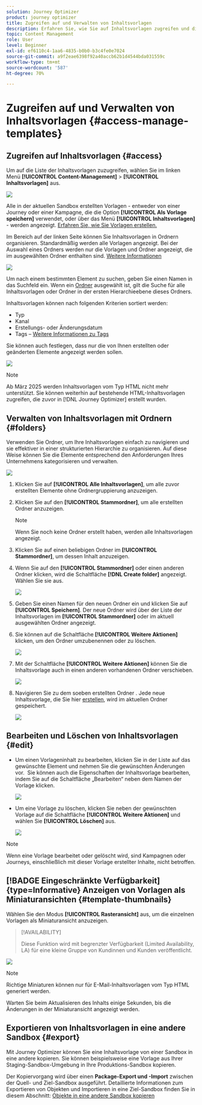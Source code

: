 ```yaml
---
solution: Journey Optimizer
product: journey optimizer
title: Zugreifen auf und Verwalten von Inhaltsvorlagen
description: Erfahren Sie, wie Sie auf Inhaltsvorlagen zugreifen und diese verwalten
topic: Content Management
role: User
level: Beginner
exl-id: ef6110c4-1aa6-4835-b0b0-b3c4fe0e7024
source-git-commit: a9f2eae6398f92a40accb62b1d4544bda031559c
workflow-type: tm+mt
source-wordcount: '587'
ht-degree: 70%

---
```


# Zugreifen auf und Verwalten von Inhaltsvorlagen {#access-manage-templates}

## Zugreifen auf Inhaltsvorlagen {#access}

Um auf die Liste der Inhaltsvorlagen zuzugreifen, wählen Sie im linken Menü **[!UICONTROL Content-Management]** > **[!UICONTROL Inhaltsvorlagen]** aus.

![](assets/content-template-list.png)

Alle in der aktuellen Sandbox erstellten Vorlagen - entweder von einer Journey oder einer Kampagne, die die Option **[!UICONTROL Als Vorlage speichern]** verwendet, oder über das Menü **[!UICONTROL Inhaltsvorlagen]** - werden angezeigt. [Erfahren Sie, wie Sie Vorlagen erstellen.](#create-content-templates)

Im Bereich auf der linken Seite können Sie Inhaltsvorlagen in Ordnern organisieren. Standardmäßig werden alle Vorlagen angezeigt. Bei der Auswahl eines Ordners werden nur die Vorlagen und Ordner angezeigt, die im ausgewählten Ordner enthalten sind. [Weitere Informationen](#folders)

![](assets/content-template-list-folders.png)

Um nach einem bestimmten Element zu suchen, geben Sie einen Namen in das Suchfeld ein. Wenn ein [Ordner](#folders) ausgewählt ist, gilt die Suche für alle Inhaltsvorlagen oder Ordner in der ersten Hierarchieebene dieses Ordners<!--(not nested items)-->.

Inhaltsvorlagen können nach folgenden Kriterien sortiert werden:

* Typ
* Kanal
* Erstellungs- oder Änderungsdatum
* Tags – [Weitere Informationen zu Tags](../start/search-filter-categorize.md#tags)

Sie können auch festlegen, dass nur die von Ihnen erstellten oder geänderten Elemente angezeigt werden sollen.

![](assets/content-template-list-filters.png)

>[!NOTE]
>
>Ab März 2025 werden Inhaltsvorlagen vom Typ HTML nicht mehr unterstützt. Sie können weiterhin auf bestehende HTML-Inhaltsvorlagen zugreifen, die zuvor in [!DNL Journey Optimizer] erstellt wurden.

## Verwalten von Inhaltsvorlagen mit Ordnern {#folders}

Verwenden Sie Ordner, um Ihre Inhaltsvorlagen einfach zu navigieren und sie effektiver in einer strukturierten Hierarchie zu organisieren. Auf diese Weise können Sie die Elemente entsprechend den Anforderungen Ihres Unternehmens kategorisieren und verwalten.

![](assets/content-template-folders.png)

1. Klicken Sie auf **[!UICONTROL Alle Inhaltsvorlagen]**, um alle zuvor erstellten Elemente ohne Ordnergruppierung anzuzeigen.

1. Klicken Sie auf den **[!UICONTROL Stammordner]**, um alle erstellten Ordner anzuzeigen.

   >[!NOTE]
   >
   >Wenn Sie noch keine Ordner erstellt haben, werden alle Inhaltsvorlagen angezeigt.

1. Klicken Sie auf einen beliebigen Ordner im **[!UICONTROL Stammordner]**, um dessen Inhalt anzuzeigen.

1. Wenn Sie auf den **[!UICONTROL Stammordner]** oder einen anderen Ordner klicken, wird die Schaltfläche **[!DNL Create folder]** angezeigt. Wählen Sie sie aus.

   ![](assets/content-template-create-folder.png)

1. Geben Sie einen Namen für den neuen Ordner ein und klicken Sie auf **[!UICONTROL Speichern]**. Der neue Ordner wird über der Liste der Inhaltsvorlagen im **[!UICONTROL Stammordner]** oder im aktuell ausgewählten Ordner angezeigt.

1. Sie können auf die Schaltfläche **[!UICONTROL Weitere Aktionen]** klicken, um den Ordner umzubenennen oder zu löschen.

   ![](assets/content-template-folder-more-actions.png)

1. Mit der Schaltfläche **[!UICONTROL Weitere Aktionen]** können Sie die Inhaltsvorlage auch in einen anderen vorhandenen Ordner verschieben.

   ![](assets/content-template-folder-moved.png)

1. Navigieren Sie zu dem soeben erstellten Ordner . Jede neue Inhaltsvorlage, die Sie hier [erstellen](create-content-templates.md), wird im aktuellen Ordner gespeichert.

   ![](assets/content-template-folder-create.png)

## Bearbeiten und Löschen von Inhaltsvorlagen {#edit}

* Um einen Vorlageninhalt zu bearbeiten, klicken Sie in der Liste auf das gewünschte Element und nehmen Sie die gewünschten Änderungen vor.  Sie können auch die Eigenschaften der Inhaltsvorlage bearbeiten, indem Sie auf die Schaltfläche „Bearbeiten“ neben dem Namen der Vorlage klicken.

  ![](assets/content-template-edit.png)

* Um eine Vorlage zu löschen, klicken Sie neben der gewünschten Vorlage auf die Schaltfläche **[!UICONTROL Weitere Aktionen]** und wählen Sie **[!UICONTROL Löschen]** aus.

  ![](assets/content-template-list-delete.png)

>[!NOTE]
>
>Wenn eine Vorlage bearbeitet oder gelöscht wird, sind Kampagnen oder Journeys, einschließlich mit dieser Vorlage erstellter Inhalte, nicht betroffen.

## [!BADGE Eingeschränkte Verfügbarkeit]{type=Informative} Anzeigen von Vorlagen als Miniaturansichten {#template-thumbnails}

Wählen Sie den Modus **[!UICONTROL Rasteransicht]** aus, um die einzelnen Vorlagen als Miniaturansicht anzuzeigen.

>[!AVAILABILITY]
>
>Diese Funktion wird mit begrenzter Verfügbarkeit (Limited Availability, LA) für eine kleine Gruppe von Kundinnen und Kunden veröffentlicht.

![](assets/content-template-grid-view.png)

>[!NOTE]
>
>Richtige Miniaturen können nur für E-Mail-Inhaltsvorlagen vom Typ HTML generiert werden.

Warten Sie beim Aktualisieren des Inhalts einige Sekunden, bis die Änderungen in der Miniaturansicht angezeigt werden.

## Exportieren von Inhaltsvorlagen in eine andere Sandbox {#export}

Mit Journey Optimizer können Sie eine Inhaltsvorlage von einer Sandbox in eine andere kopieren. Sie können beispielsweise eine Vorlage aus Ihrer Staging-Sandbox-Umgebung in Ihre Produktions-Sandbox kopieren.

Der Kopiervorgang wird über einen **Package-Export und -Import** zwischen der Quell- und Ziel-Sandbox ausgeführt. Detaillierte Informationen zum Exportieren von Objekten und Importieren in eine Ziel-Sandbox finden Sie in diesem Abschnitt: [Objekte in eine andere Sandbox kopieren](../configuration/copy-objects-to-sandbox.md)

